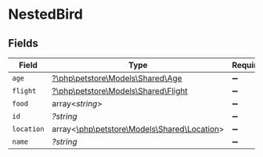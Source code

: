 # NestedBird


## Fields

| Field                                                                          | Type                                                                           | Required                                                                       | Description                                                                    |
| ------------------------------------------------------------------------------ | ------------------------------------------------------------------------------ | ------------------------------------------------------------------------------ | ------------------------------------------------------------------------------ |
| `age`                                                                          | [?\php\petstore\Models\Shared\Age](../../Models/Shared/Age.md)                 | :heavy_minus_sign:                                                             | N/A                                                                            |
| `flight`                                                                       | [?\php\petstore\Models\Shared\Flight](../../Models/Shared/Flight.md)           | :heavy_minus_sign:                                                             | N/A                                                                            |
| `food`                                                                         | array<*string*>                                                                | :heavy_minus_sign:                                                             | N/A                                                                            |
| `id`                                                                           | *?string*                                                                      | :heavy_minus_sign:                                                             | N/A                                                                            |
| `location`                                                                     | array<[\php\petstore\Models\Shared\Location](../../Models/Shared/Location.md)> | :heavy_minus_sign:                                                             | N/A                                                                            |
| `name`                                                                         | *?string*                                                                      | :heavy_minus_sign:                                                             | N/A                                                                            |
